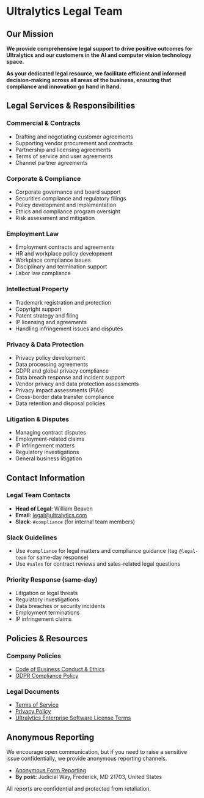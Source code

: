 # Ultralytics Legal Team

## Our Mission

**We provide comprehensive legal support to drive positive outcomes for Ultralytics and our customers in the AI and computer vision technology space.**

**As your dedicated legal resource, we facilitate efficient and informed decision-making across all areas of the business, ensuring that compliance and innovation go hand in hand.**

## Legal Services & Responsibilities

### Commercial & Contracts
- Drafting and negotiating customer agreements  
- Supporting vendor procurement and contracts  
- Partnership and licensing agreements  
- Terms of service and user agreements  
- Channel partner agreements  

### Corporate & Compliance
- Corporate governance and board support  
- Securities compliance and regulatory filings  
- Policy development and implementation  
- Ethics and compliance program oversight  
- Risk assessment and mitigation  

### Employment Law
- Employment contracts and agreements  
- HR and workplace policy development  
- Workplace compliance issues  
- Disciplinary and termination support  
- Labor law compliance  

### Intellectual Property
- Trademark registration and protection  
- Copyright support  
- Patent strategy and filing  
- IP licensing and agreements  
- Handling infringement issues and disputes  

### Privacy & Data Protection
- Privacy policy development  
- Data processing agreements  
- GDPR and global privacy compliance  
- Data breach response and incident support  
- Vendor privacy and data protection assessments  
- Privacy impact assessments (PIAs)  
- Cross-border data transfer compliance  
- Data retention and disposal policies  

### Litigation & Disputes
- Managing contract disputes  
- Employment-related claims  
- IP infringement matters  
- Regulatory investigations  
- General business litigation  

## Contact Information

### Legal Team Contacts
- **Head of Legal**: William Beaven  
- **Email**: [legal@ultralytics.com](mailto:legal@ultralytics.com)  
- **Slack**: `#compliance` (for internal team members)  

### Slack Guidelines
- Use `#compliance` for legal matters and compliance guidance (tag `@legal-team` for same-day response)
- Use `#sales` for contract reviews and sales-related legal questions 

### Priority Response (same-day)
- Litigation or legal threats  
- Regulatory investigations  
- Data breaches or security incidents  
- Employment terminations  
- IP infringement claims  

## Policies & Resources

### Company Policies
- [Code of Business Conduct & Ethics](https://handbook.ultralytics.com/legal/code-of-business-conduct-and-ethics/#consequences-of-violations)  
- [GDPR Compliance Policy](https://app.vanta.com/c/ultralytics/employee/onboarding)  

### Legal Documents
- [Terms of Service](https://www.ultralytics.com/legal/terms-of-service)  
- [Privacy Policy](https://www.ultralytics.com/legal/privacy)  
- [Ultralytics Enterprise Software License Terms](https://www.ultralytics.com/legal/enterprise-software-license)  

## Anonymous Reporting

We encourage open communication, but if you need to raise a sensitive issue confidentially, we provide anonymous reporting channels.  

- [Anonymous Form Reporting](https://docs.google.com/forms/d/e/1FAIpQLSdXE24kB5975eZZBJ_0t1E-w7TKlTCUFYpm_MvccXi9qvwJtQ/viewform)  
- **By post:** Judicial Way, Frederick, MD 21703, United States  

All reports are confidential and protected from retaliation.  
